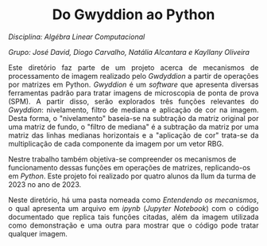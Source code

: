 <h1 align="center"> Do Gwyddion ao Python </h1>

<p><em>Disciplina: Algébra Linear Computacional</em><p>
<p><em>Grupo: José David, Diogo Carvalho, Natália Alcantara e Kayllany Oliveira </em><p>

<p align = "justify"> Este diretório faz parte de um projeto acerca de mecanismos de processamento de imagem realizado pelo <i>Gwdyddion</i> a partir de operações por matrizes em Python. <i>Gwyddion</i> é um <i>software</i> que apresenta diversas ferramentas padrão para tratar imagens de microscopia de ponta de prova (SPM). A partir disso, serão explorados três funções relevantes do <i>Gwyddion</i>: nivelamento, filtro de mediana e aplicação de cor na imagem. Desta forma, o "nivelamento" baseia-se na subtração da matriz original por uma matriz de fundo, o "filtro de mediana" é a subtração da matriz por uma matriz das linhas medianas horizontais e a "aplicação de cor" trata-se da multiplicação de cada componente da imagem por um vetor RBG.
  
Nestre trabalho também objetiva-se compreender os mecanismos de funcionamento dessas funções em operações de matrizes, replicando-os em <i>Python</i>. Este projeto foi realizado por quatro alunos da Ilum da turma de 2023 no ano de 2023. 

<p align = "justify"> Neste diretório, há uma pasta nomeada como <i>Entendendo os mecanismos</i>, o qual apresenta um arquivo em <i>ipynb</i> (<i>Jupyter Notebook</i>) com o código documentado que replica tais funções citadas, além da imagem utilizada como demonstração e uma outra para mostrar que o código pode tratar qualquer imagem. </p>

